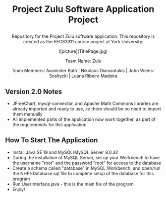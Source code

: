 # <p align="center">Project Zulu Software Application Project</p>
<p align="center">Repository for the Project Zulu software application. This repository is created as the EECS3311 course project at York University.</p>

<p align="center">![picture](TitlePage.jpg)</p>

<p align="center"> Team Name: Zulu </p>

<p align="center">Team Members: Avaninder Bath | Nikolaos Diamantakis | John Wiens-Soshycki | Luana Ribeiro Madeira</p>

## Version 2.0 Notes
- JFreeChart, mysql-connector, and Apache Math Commons libraries are already imported and ready to use, so there should be no need to import them manually
- All implemented parts of the application now work together, as part of the requirements for this application

## How To Start The Application
- Install Java SE 19 and MySQL/MySQL Server 8.0.32
- During the installation of MySQL Server, set up your Workbench to have the username "root" and the password "root" for access to the database
- Create a schema called "database" in MySQL Workbench, and open/run the NHPI-Database.sql file to complete setup of the database for this program
- Run UserInterface.java - this is the main file of the program
- Enjoy!
